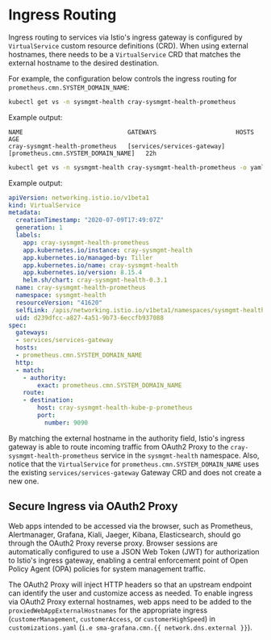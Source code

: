 # Ingress Routing

Ingress routing to services via Istio's ingress gateway is configured by `VirtualService` custom resource definitions \(CRD\). When using external hostnames, there needs to be a `VirtualService` CRD that matches the external hostname to the desired destination.

For example, the configuration below controls the ingress routing for `prometheus.cmn.SYSTEM_DOMAIN_NAME`:

```bash
kubectl get vs -n sysmgmt-health cray-sysmgmt-health-prometheus
```

Example output:

```text
NAME                             GATEWAYS                      HOSTS                              AGE
cray-sysmgmt-health-prometheus   [services/services-gateway]   [prometheus.cmn.SYSTEM_DOMAIN_NAME]   22h
```

```bash
kubectl get vs -n sysmgmt-health cray-sysmgmt-health-prometheus -o yaml
```

Example output:

```yaml
apiVersion: networking.istio.io/v1beta1
kind: VirtualService
metadata:
  creationTimestamp: "2020-07-09T17:49:07Z"
  generation: 1
  labels:
    app: cray-sysmgmt-health-prometheus
    app.kubernetes.io/instance: cray-sysmgmt-health
    app.kubernetes.io/managed-by: Tiller
    app.kubernetes.io/name: cray-sysmgmt-health
    app.kubernetes.io/version: 8.15.4
    helm.sh/chart: cray-sysmgmt-health-0.3.1
  name: cray-sysmgmt-health-prometheus
  namespace: sysmgmt-health
  resourceVersion: "41620"
  selfLink: /apis/networking.istio.io/v1beta1/namespaces/sysmgmt-health/virtualservices/cray-sysmgmt-health-prometheus
  uid: d239dfcc-a827-4a51-9b73-6eccfb937088
spec:
  gateways:
  - services/services-gateway
  hosts:
  - prometheus.cmn.SYSTEM_DOMAIN_NAME
  http:
  - match:
    - authority:
        exact: prometheus.cmn.SYSTEM_DOMAIN_NAME
    route:
    - destination:
        host: cray-sysmgmt-health-kube-p-prometheus
        port:
          number: 9090

```

By matching the external hostname in the authority field, Istio's ingress gateway is able to route incoming traffic from OAuth2 Proxy to the `cray-sysmgmt-health-prometheus` service in the `sysmgmt-health`
namespace. Also, notice that the `VirtualService` for `prometheus.cmn.SYSTEM_DOMAIN_NAME` uses the existing `services/services-gateway` Gateway CRD and does not create a new one.

## Secure Ingress via OAuth2 Proxy

Web apps intended to be accessed via the browser, such as Prometheus, Alertmanager, Grafana, Kiali, Jaeger, Kibana, Elasticsearch, should go through the OAuth2 Proxy reverse proxy. Browser sessions are
automatically configured to use a JSON Web Token \(JWT\) for authorization to Istio's ingress gateway, enabling a central enforcement point of Open Policy Agent \(OPA\) policies for system management traffic.

The OAuth2 Proxy will inject HTTP headers so that an upstream endpoint can identify the user and customize access as needed. To enable ingress via OAuth2 Proxy external hostnames, web apps need to be added to
the `proxiedWebAppExternalHostnames` for the appropriate ingress (`customerManagement`, `customerAccess`, or `customerHighSpeed`) in `customizations.yaml` (`i.e sma-grafana.cmn.{{ network.dns.external }}`).
